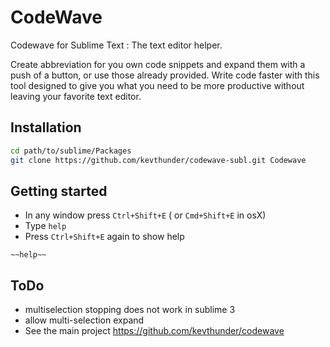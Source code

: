 # CodeWave

Codewave for Sublime Text : The text editor helper.

Create abbreviation for you own code snippets and expand them with a push of a button, or use those already provided. Write code faster with this tool designed to give you what you need to be more productive without leaving your favorite text editor.

## Installation

```sh
cd path/to/sublime/Packages
git clone https://github.com/kevthunder/codewave-subl.git Codewave
```

## Getting started

* In any window press ```Ctrl+Shift+E``` ( or ```Cmd+Shift+E``` in osX)
* Type ```help```
* Press ```Ctrl+Shift+E``` again to show help
```
~~help~~
```

## ToDo

* multiselection stopping does not work in sublime 3
* allow multi-selection expand
* See the main project https://github.com/kevthunder/codewave